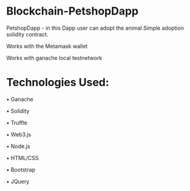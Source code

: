 # Blockchain-PetshopDapp

PetshopDapp - in this Dapp user can adopt the animal.Simple adoption solidity contract.


Works with the Metamask wallet

Works with ganache local testnetwork


# Technologies Used:

• Ganache

• Solidity

• Truffle

• Web3.js

• Node.js

• HTML/CSS

• Bootstrap

• JQuery
